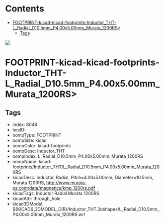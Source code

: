 



Contents
========

* [FOOTPRINT-kicad-kicad-footprints-Inductor_THT-L_Radial_D10.5mm_P4.00x5.00mm_Murata_1200RS>](#footprint-kicad-kicad-footprints-inductor_tht-l_radial_d105mm_p400x500mm_murata_1200rs)
	* [Tags](#tags)
  
![][im]
# FOOTPRINT-kicad-kicad-footprints-Inductor_THT-L_Radial_D10.5mm_P4.00x5.00mm_Murata_1200RS>

## Tags

- index: 8048
- hexID: 
- oompType: FOOTPRINT
- oompSize: kicad
- oompColor: kicad-footprints
- oompDesc: Inductor_THT
- oompIndex: L_Radial_D10.5mm_P4.00x5.00mm_Murata_1200RS
- oompName: kicad-footprints/Inductor_THT/L_Radial_D10.5mm_P4.00x5.00mm_Murata_1200RS
- kicadDesc: Inductor, Radial, Pitch=4.00x5.00mm, Diameter=10.5mm, Murata 1200RS, http://www.murata-ps.com/data/magnetics/kmp_1200rs.pdf
- kicadTags: Inductor Radial Murata 1200RS
- kicadAttr: through_hole
- kicad3DModel: ${KICAD6_3DMODEL_DIR}/Inductor_THT.3dshapes/L_Radial_D10.5mm_P4.00x5.00mm_Murata_1200RS.wrl



[im]: image.png
